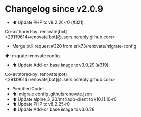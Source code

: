# Changelog since v2.0.9
- ⬆️ Update PHP to v8.2.26-r0 (#321)

Co-authored-by: renovate[bot] <29139614+renovate[bot]@users.noreply.github.com> 
- Merge pull request #320 from erik73/renovate/migrate-config

⬆️: migrate renovate config 
- ⬆️ Update Add-on base image to v3.0.29 (#319)

Co-authored-by: renovate[bot] <29139614+renovate[bot]@users.noreply.github.com> 
- Prettified Code! 
- ⬆️: migrate config .github/renovate.json 
- ⬆️ Update alpine_3_20/mariadb-client to v10.11.10-r0 
- ⬆️ Update PHP to v8.2.25-r0 
- ⬆️ Update Add-on base image to v3.0.28 
